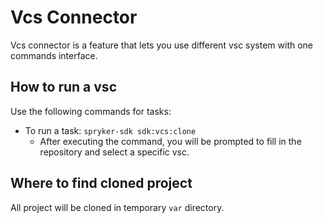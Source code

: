 # Vcs Connector

Vcs connector is a feature that lets you use different vsc system with one commands interface.

## How to run a vsc

Use the following commands for tasks:

- To run a task: `spryker-sdk sdk:vcs:clone`
  - After executing the command, you will be prompted to fill in the repository and select a specific vsc.

## Where to find cloned project

All project will be cloned in temporary `var` directory.
